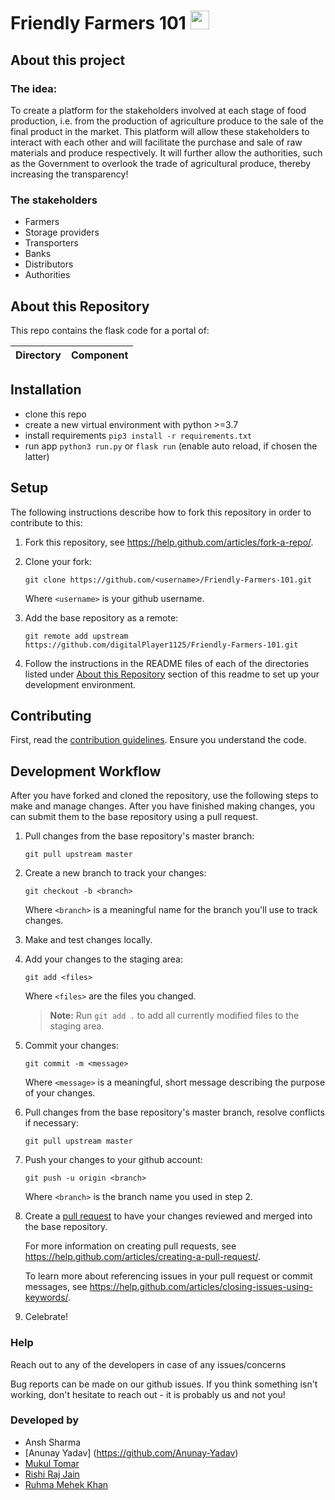 # Friendly Farmers 101          <img src="https://cdn.worldvectorlogo.com/logos/flask.svg" height="30"> 

## About this project

### The idea:

To create a platform for the stakeholders involved at each stage of food production, i.e. from the production of agriculture produce to the sale of the final product in the market. 
This platform will allow these stakeholders to interact with each other and will facilitate the purchase and sale of raw materials and produce respectively.
It will further allow the authorities, such as the Government to overlook the trade of agricultural produce, thereby increasing the transparency!


### The stakeholders 
- Farmers
- Storage providers
- Transporters
- Banks
- Distributors
- Authorities


## About this Repository

This repo contains the flask code for a portal of:

|Directory               |Component|
|------------------------|-----------------------------------------------|

## Installation
- clone this repo
- create a new virtual environment with python >=3.7
- install requirements `pip3 install -r requirements.txt` 
- run app `python3 run.py` or `flask run` (enable auto reload, if chosen the latter) 

## Setup

The following instructions describe how to fork this repository in order 
to contribute to this:

1. Fork this repository, see <https://help.github.com/articles/fork-a-repo/>.

2. Clone your fork:
    
    `git clone https://github.com/<username>/Friendly-Farmers-101.git`
    
    Where `<username>` is your github username.

3. Add the base repository as a remote:
    
    `git remote add upstream https://github.com/digitalPlayer1125/Friendly-Farmers-101.git`

4. Follow the instructions in the README files of each of the directories listed under [About this Repository](#about-this-repository) section of this readme to set up your development environment.


## Contributing

First, read the [contribution guidelines](CONTRIBUTING.md). Ensure you understand the code.


## Development Workflow

After you have forked and cloned the repository, use the following steps to
make and manage changes. After you have finished making changes, you can 
submit them to the base repository using a pull request. 

1. Pull changes from the base repository's master branch:
    
    `git pull upstream master`

1. Create a new branch to track your changes:
    
    `git checkout -b <branch>`
    
    Where `<branch>` is a meaningful name for the branch you'll use to track
    changes.

1. Make and test changes locally.

1. Add your changes to the staging area:
    
    `git add <files>`
    
    Where `<files>` are the files you changed.
    
    > **Note:** Run `git add .` to add all currently modified files to the staging area.

1. Commit your changes:
    
    `git commit -m <message>`
    
    Where `<message>` is a meaningful, short message describing the purpose of
    your changes.

1. Pull changes from the base repository's master branch, resolve conflicts if
   necessary:
      
    `git pull upstream master`

1. Push your changes to your github account:
    
    `git push -u origin <branch>`
    
    Where `<branch>` is the branch name you used in step 2.

1. Create a [pull request](https://help.github.com/articles/about-pull-requests/) to have your changes reviewed and merged into the base 
repository.

    For more information on creating pull requests, see <https://help.github.com/articles/creating-a-pull-request/>. 
    
    To learn more about referencing issues in your pull request or commit messages, see <https://help.github.com/articles/closing-issues-using-keywords/>.

1. Celebrate!

### Help
Reach out to any of the developers in case of any issues/concerns

Bug reports can be made on our github issues. If you think something isn't working, don't hesitate to reach out - it is probably us and not you!

### Developed by
- Ansh Sharma
- [Anunay Yadav] (https://github.com/Anunay-Yadav)
- [Mukul Tomar](https://github.com/Tomcod)
- [Rishi Raj Jain](https://github.com/digitalPlayer1125)
- [Ruhma Mehek Khan](https://github.com/ruhmamehek)
